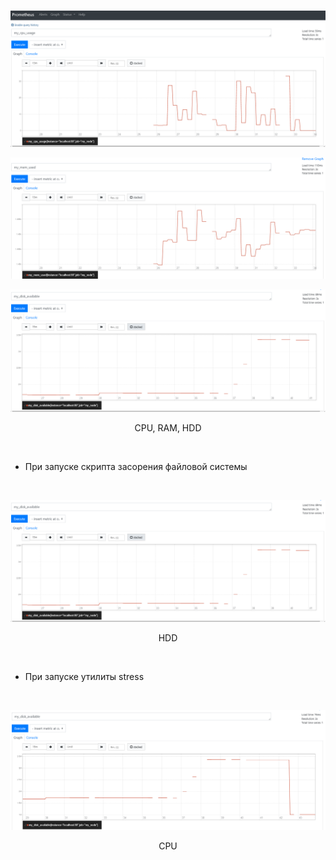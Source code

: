 <center>
<br>

![graphana_connect](./img/1.PNG)

![graphana_connect](./img/2.PNG)

![graphana_connect](./img/3.PNG)

CPU, RAM, HDD

<br>
</center>

- При запуске скрипта засорения файловой системы

<center>
<br>

![graphana_connect](./img/3.PNG)

HDD

<br>
</center>

- При запуске утилиты stress

<center>
<br>

![graphana_connect](./img/4.PNG)

CPU

<br>
</center>